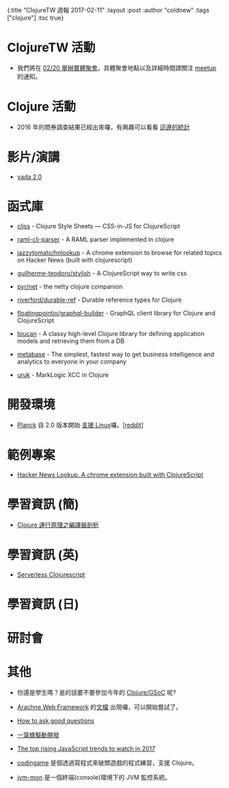 {:title "ClojureTW 週報 2017-02-11"
:layout :post
:author "coldnew"
:tags  ["clojure"]
:toc true}

# ClojureTW 活動

* 我們將在 [02/20 舉辦實體聚會](https://www.meetup.com/Clojure-tw/events/237312985/)。具體聚會地點以及詳細時間請關注 [meetup](https://www.meetup.com/Clojure-tw/events/237312985/) 的通知。

# Clojure 活動

* 2016 年的問券調查結果已經出來囉，有興趣可以看看 [這邊的統計](http://blog.cognitect.com/blog/2017/1/31/state-of-clojure-2016-results)

# 影片/演講

* [yada 2.0](https://skillsmatter.com/skillscasts/9532-yada-2-0-45-minutes#video)

# 函式庫

* [cljss](https://github.com/roman01la/cljss) - Clojure Style Sheets — CSS-in-JS for ClojureScript

* [raml-clj-parser](https://github.com/zacyang/raml-clj-parser) - A RAML parser implemented in clojure

* [jazzytomato/hnlookup](https://github.com/jazzytomato/hnlookup) - A chrome extension to browse for related topics on Hacker News (built with clojurescript)

* [guilherme-teodoro/stylish](https://github.com/guilherme-teodoro/stylish) - A ClojureScript way to write css

* [pyr/net](https://github.com/pyr/net) - the netty clojure companion

* [riverford/durable-ref](https://github.com/riverford/durable-ref) - Durable reference types for Clojure

* [floatingpointio/graphql-builder](https://github.com/retro/graphql-builder) - GraphQL client library for Clojure and ClojureScript

* [toucan](https://github.com/metabase/toucan/) -  A classy high-level Clojure library for defining application models and retrieving them from a DB

* [metabase](https://github.com/metabase/metabase/) - The simplest, fastest way to get business intelligence and analytics to everyone in your company

* [uruk](https://github.com/daveliepmann/uruk) - MarkLogic XCC in Clojure

# 開發環境

* [Planck](https://github.com/mfikes/planck) 自 2.0 版本開始 [支援 Linux](http://blog.fikesfarm.com/posts/2017-02-04-planck-2.html)囉。[[reddit](https://www.reddit.com/r/Clojure/comments/5s2fea/planck_2_now_with_linux_support/)]

# 範例專案

* [Hacker News Lookup. A chrome extension built with ClojureScript](http://jazzytomato.com/hnlookup-chrome-extension-clojurescript/)


# 學習資訊 (簡)

* [Clojure 運行原理之編譯器剖析](http://liujiacai.net/blog/2017/02/05/clojure-compiler-analyze/)

# 學習資訊 (英)

* [Serverless Clojurescript](https://nervous.io/clojurescript/lambda/2017/02/06/serverless-cljs/)


# 學習資訊 (日)


# 研討會

# 其他

* 你還是學生嗎？是的話要不要參加今年的 [Clojure/GSoC](http://clojure-gsoc.org/) 呢?

* [Arachne Web Framework](http://arachne-framework.org/) 的[文檔](http://docs.arachne-framework.org/) 出現囉，可以開始嘗試了。

* [How to ask good questions](https://jvns.ca/blog/good-questions/)

* [一窩蜂驅動開發](https://blog.chunfuchao.com/?p=656&variant=zh-tw)

* [The top rising JavaScript trends to watch in 2017](https://medium.com/commit-push/the-top-rising-javascript-trends-to-watch-in-2017-86d8e87db3b3#.xetsqvwru)

* [codingame](https://www.codingame.com) 是個透過寫程式來破關遊戲的程式練習，支援 Clojure。

* [jvm-mon](https://github.com/ajermakovics/jvm-mon) 是一個終端(console)環境下的 JVM 監控系統。


